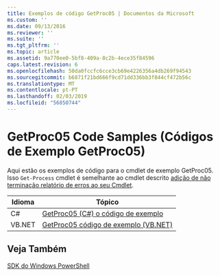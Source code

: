 ```yaml
---
title: Exemplos de código GetProc05 | Documentos da Microsoft
ms.custom: ''
ms.date: 09/13/2016
ms.reviewer: ''
ms.suite: ''
ms.tgt_pltfrm: ''
ms.topic: article
ms.assetid: 9a770ee0-5bf8-409a-8c2b-4ece35f84596
caps.latest.revision: 6
ms.openlocfilehash: 50da0fccfc6cce3cb69e4226356a4db269f94543
ms.sourcegitcommit: b6871f21bd666f9cd71dd336bb3f844cf472b56c
ms.translationtype: MT
ms.contentlocale: pt-PT
ms.lasthandoff: 02/03/2019
ms.locfileid: "56850744"
---
```

# <a name="getproc05-code-samples"></a>GetProc05 Code Samples (Códigos de Exemplo GetProc05)

Aqui estão os exemplos de código para o cmdlet de exemplo GetProc05. Isso `Get-Process` cmdlet é semelhante ao cmdlet descrito [adição de não terminação relatório de erros ao seu Cmdlet](../cmdlet/adding-non-terminating-error-reporting-to-your-cmdlet.md).

|Idioma|Tópico|
|--------------|-----------|
|C#|[GetProc05 (C#) o código de exemplo](./getproc05-csharp-sample-code.md)|
|VB.NET|[GetProc05 código de exemplo (VB.NET)](./getproc05-vb-net-sample-code.md)|

## <a name="see-also"></a>Veja Também

[SDK do Windows PowerShell](../windows-powershell-reference.md)